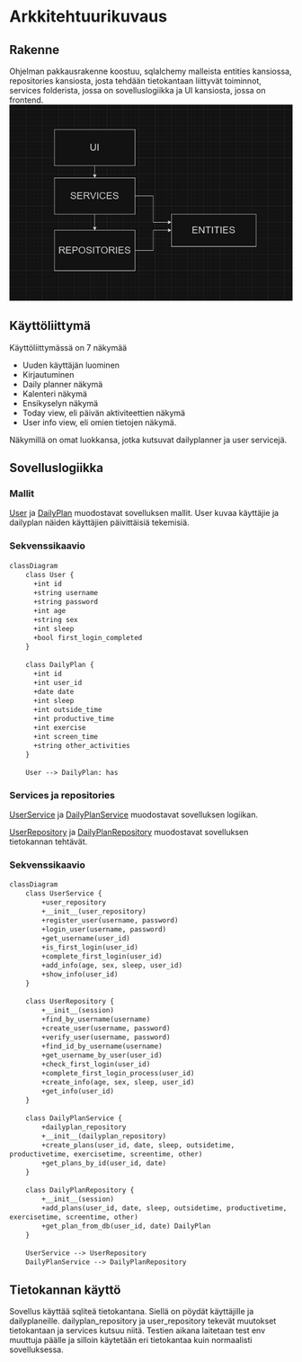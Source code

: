 # Arkkitehtuurikuvaus

## Rakenne
Ohjelman pakkausrakenne koostuu, sqlalchemy malleista entities kansiossa, repositories kansiosta, josta tehdään tietokantaan liittyvät toiminnot,
services folderista, jossa on sovelluslogiikka ja UI kansiosta, jossa on frontend.
![Pakkausrakenne](./kuvat/pakkausrakenne.png)

## Käyttöliittymä
Käyttöliittymässä on 7 näkymää
- Uuden käyttäjän luominen
- Kirjautuminen
- Daily planner näkymä
- Kalenteri näkymä
- Ensikyselyn näkymä
- Today view, eli päivän aktiviteettien näkymä
- User info view, eli omien tietojen näkymä.

Näkymillä on omat luokkansa, jotka kutsuvat dailyplanner ja user servicejä. 

## Sovelluslogiikka
### Mallit 
[User](https://github.com/rigozu9/ot-harjoitustyo/blob/main/daily-planner-app/src/entities/user.py) ja [DailyPlan](https://github.com/rigozu9/ot-harjoitustyo/blob/main/daily-planner-app/src/entities/dailyplan.py) muodostavat sovelluksen mallit. User kuvaa käyttäjie ja dailyplan näiden käyttäjien päivittäisiä tekemisiä. 

### Sekvenssikaavio
```mermaid
classDiagram
    class User {
      +int id
      +string username
      +string password
      +int age
      +string sex
      +int sleep
      +bool first_login_completed
    }
    
    class DailyPlan {
      +int id
      +int user_id
      +date date
      +int sleep
      +int outside_time
      +int productive_time
      +int exercise
      +int screen_time
      +string other_activities
    }

    User --> DailyPlan: has
```

### Services ja repositories
[UserService](https://github.com/rigozu9/ot-harjoitustyo/blob/main/daily-planner-app/src/services/user_service.py) ja [DailyPlanService](https://github.com/rigozu9/ot-harjoitustyo/blob/main/daily-planner-app/src/services/dailyplan_service.py) muodostavat sovelluksen logiikan.


[UserRepository](https://github.com/rigozu9/ot-harjoitustyo/blob/main/daily-planner-app/src/repositories/user_repository.py) ja [DailyPlanRepository](https://github.com/rigozu9/ot-harjoitustyo/blob/main/daily-planner-app/src/repositories/dailyplan_repository.py) muodostavat sovelluksen tietokannan tehtävät. 
### Sekvenssikaavio
```mermaid
classDiagram
    class UserService {
        +user_repository
        +__init__(user_repository)
        +register_user(username, password) 
        +login_user(username, password) 
        +get_username(user_id) 
        +is_first_login(user_id) 
        +complete_first_login(user_id)
        +add_info(age, sex, sleep, user_id)
        +show_info(user_id) 
    }

    class UserRepository {
        +__init__(session)
        +find_by_username(username) 
        +create_user(username, password) 
        +verify_user(username, password) 
        +find_id_by_username(username) 
        +get_username_by_user(user_id) 
        +check_first_login(user_id) 
        +complete_first_login_process(user_id)
        +create_info(age, sex, sleep, user_id)
        +get_info(user_id) 
    }

    class DailyPlanService {
        +dailyplan_repository
        +__init__(dailyplan_repository)
        +create_plans(user_id, date, sleep, outsidetime, productivetime, exercisetime, screentime, other)
        +get_plans_by_id(user_id, date)
    }

    class DailyPlanRepository {
        +__init__(session)
        +add_plans(user_id, date, sleep, outsidetime, productivetime, exercisetime, screentime, other)
        +get_plan_from_db(user_id, date) DailyPlan
    }

    UserService --> UserRepository
    DailyPlanService --> DailyPlanRepository
```

## Tietokannan käyttö
Sovellus käyttää sqliteä tietokantana. Siellä on pöydät käyttäjille ja dailyplaneille. 
dailyplan_repository ja user_repository tekevät muutokset tietokantaan ja services kutsuu niitä.
Testien aikana laitetaan test env muuttuja päälle ja silloin käytetään eri tietokantaa kuin normaalisti sovelluksessa.
